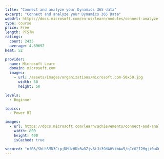 ```yaml
---
title: "Connect and analyze your Dynamics 365 data​"
excerpt: "Connect and analyze your Dynamics 365 Data​"
webUrl: https://docs.microsoft.com/en-us/learn/modules/connect-analyze-dynamics-365-data/
type: course
price: Free
length: PT57M
ratings:
  count: 2435
  average: 4.69692
heat: 52

provider:
  name: Microsoft Learn
  domain: microsoft.com
  images:
    - url: /assets/images/organizations/microsoft.com-50x50.jpg
      width: 50
      height: 50

levels:
  - Beginner

topics:
  - Power BI

images:
  - url: https://docs.microsoft.com/learn/achievements/connect-and-analyze-your-microsoft-dynamics-365-data-social.png
    width: 800
    height: 400
    isCached: true

secured: "nfR3/ShLhSMD3CipjDMUzHDk6wBZjv6tJi39NAHVtbAw5/qCc02I2Mgji0uG6Pds4npEdiZ6DImgGKJdR/8jw7HWgYu3zGkNXDNeUKxV0EtxoMLNmEyY5e7ktfTa31sYTozKycSSrTVoRU774W7vnG9J9cg4Le4tgjy3HMcXCT1sC1FnrdGxKbsOJxKShk+x04d8wPo6iWEtpAGcvbbFMUOM6mjVpspLhY5hJfQ+hpiABnYurV6Dgll1QcYDCsCdBdk9IADhG05asgVnSJ5KT8LJfng73DjE+wOZ2Zu0YcaYCl2/vrElz8kS3ae9+bwXqWwoGyPPg/HUVlDpmxFcGqDI5OvjjcsA+0QJbUzgkODZqqAepuUjO8uW8LJXmUYoMFyEvhXN+AQuMRQmlHLVI4qBr6LK8A5pSM0dotQq0+w=;U1w5D3fB0uQDY1O84+J85A=="
---
```


